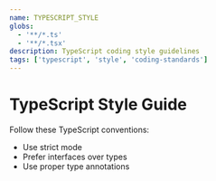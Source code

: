 ```yaml
---
name: TYPESCRIPT_STYLE
globs:
  - '**/*.ts'
  - '**/*.tsx'
description: TypeScript coding style guidelines
tags: ['typescript', 'style', 'coding-standards']
---
```


# TypeScript Style Guide

Follow these TypeScript conventions:

- Use strict mode
- Prefer interfaces over types
- Use proper type annotations
